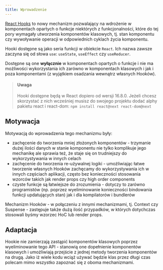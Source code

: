 ```yaml
---
title: Wprowadzenie
---
```


[React Hooks](https://reactjs.org/docs/hooks-intro.html) to nowy mechanizm pozwalający na wdrożenie w komponentach opartych o funkcje niektórych z funkcjonalności, które do tej pory wymagały utworzenia komponentów klasowych, tj. stan komponentu czy wywoływanie operacji w odpowiednich cyklach życia komponentu.

Hooki dostępne są jako seria funkcji w obiekcie `React`. Ich nazwa zawsze zaczyna się od słowa `use`: `useState`, `useEffect` czy `useReducer`.

Dostępne są one **wyłącznie** w komponentach opartych o funkcje i nie ma możliwości wykorzystania ich zarówno w komponentach klasowych i jak i poza komponentami (z wyjątkiem osadzania wewnątrz własnych Hooków).

> #### Uwaga
>
> Hooki dostępne będą w React dopiero od wersji 16.8.0. Jeżeli chcesz skorzystać z nich wcześniej musisz do swojego projektu dodać alphy pakietu react i react-dom: `npm install react@next react-dom@next`

## Motywacja

Motywacją do wprowadzenia tego mechanizmu były:

- zachęcenie do tworzenia mniej złożonych komponentów - trzymanie dużej ilości danych w stanie komponentu nie tylko komplikuje jego mechanikę ale sprawia też, że staje się on trudniejszy do wykorzystywania w innych celach
- zachęcenie do tworzenia re-używalnej logiki - umożliwiając łatwe tworzenie własnych Hooków zachęcamy do wykorzystywania ich w innych częściach aplikacji, często bez konieczności stosowania wzorców takich jak render props czy high order components
- czyste funkcje są łatwiejsze do zrozumienia - dotyczy to zarówno programistów (np. poprzez wyeliminowanie konieczności bindowania funkcji updatujących stan) jak i dla kompilatorów i bundlerów

Mechanizm Hooków - w połączeniu z innymi mechanizmami, tj. Context czy Suspense - zastępuje także dużą ilość przypadków, w których dotychczas stosowali byśmy wzorzec HoC lub render props.

## Adaptacja

Hookie nie zamierzają zastąpić komponentów klasowych poprzez wyeliminowanie tego API - stanowią one dopełnienie komponentów klasowych i umożliwiają przejście z jednej metody tworzenia komponentów na drugą. Jako iż wiele kodu wciąż używać będzie klas przez długi czas polecam mimo wszystko zapoznać się z oboma mechanizmami.
